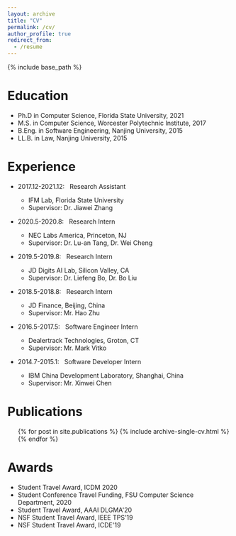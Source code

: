 ```yaml
---
layout: archive
title: "CV"
permalink: /cv/
author_profile: true
redirect_from:
  - /resume
---
```


{% include base_path %}

Education
======
* Ph.D in Computer Science, Florida State University, 2021
* M.S. in Computer Science, Worcester Polytechnic Institute, 2017 
* B.Eng. in Software Engineering, Nanjing University, 2015
* LL.B. in Law, Nanjing University, 2015


Experience
======
* 2017.12-2021.12: &nbsp;&nbsp;Research Assistant
  * IFM Lab, Florida State University
  * Supervisor: Dr. Jiawei Zhang

* 2020.5-2020.8: &nbsp;&nbsp;Research Intern
  * NEC Labs America, Princeton, NJ
  * Supervisor: Dr. Lu-an Tang, Dr. Wei Cheng

* 2019.5-2019.8: &nbsp;&nbsp;Research Intern
  * JD Digits AI Lab, Silicon Valley, CA
  * Supervisor: Dr. Liefeng Bo, Dr. Bo Liu

* 2018.5-2018.8: &nbsp;&nbsp;Research Intern
  * JD Finance, Beijing, China
  * Supervisor: Mr. Hao Zhu

* 2016.5-2017.5: &nbsp;&nbsp;Software Engineer Intern
  * Dealertrack Technologies, Groton, CT
  * Supervisor: Mr. Mark Vitko

* 2014.7-2015.1: &nbsp;&nbsp;Software Developer Intern
  * IBM China Development Laboratory, Shanghai, China
  * Supervisor: Mr. Xinwei Chen

Publications
======
  <ul>{% for post in site.publications %}
    {% include archive-single-cv.html %}
  {% endfor %}</ul>

Awards
======
* Student Travel Award, ICDM 2020
* Student Conference Travel Funding, FSU Computer Science Department, 2020
* Student Travel Award, AAAI DLGMA'20
* NSF Student Travel Award, IEEE TPS'19
* NSF Student Travel Award, ICDE'19

<!--Talks
======
  <ul>{% for post in site.talks %}
    {% include archive-single-talk-cv.html %}
  {% endfor %}</ul>

Teaching
======
  <ul>{% for post in site.teaching %}
    {% include archive-single-cv.html %}
  {% endfor %}</ul>

Service and leadership
======
* Currently signed in to 43 different slack teams
-->


